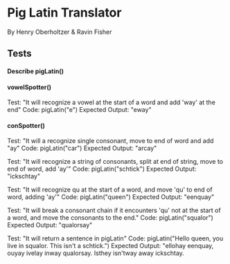 # Pig Latin Translator

By Henry Oberholtzer & Ravin Fisher

## Tests

#### Describe pigLatin()

#### vowelSpotter()
Test: "It will recognize a vowel at the start of a word and add 'way' at the end"
Code: pigLatin("e")
Expected Output: "eway"


#### conSpotter()
Test: "It will a recognize single consonant, move to end of word and add "ay"
Code: pigLatin("car")
Expected Output: "arcay"

Test: "It will recognize a string of consonants, split at end of string, move to end of word, add 'ay'"
Code: pigLatin("schtick")
Expected Output: "ickschtay"

Test: "It will recognize qu at the start of a word, and move 'qu' to end of word, adding 'ay'"
Code: pigLatin("queen")
Expected Output: "eenquay"

Test: "It will break a consonant chain if it encounters 'qu' not at the start of a word, and move the consonants to the end."
Code: pigLatin("squalor")
Expected Output: "qualorsay"

Test: "It will return a sentence in pigLatin"
Code: pigLatin("Hello queen, you live in squalor. This isn't a schtick.")
Expected Output: "ellohay eenquay, ouyay ivelay inway qualorsay. Isthey isn'tway away ickschtay.